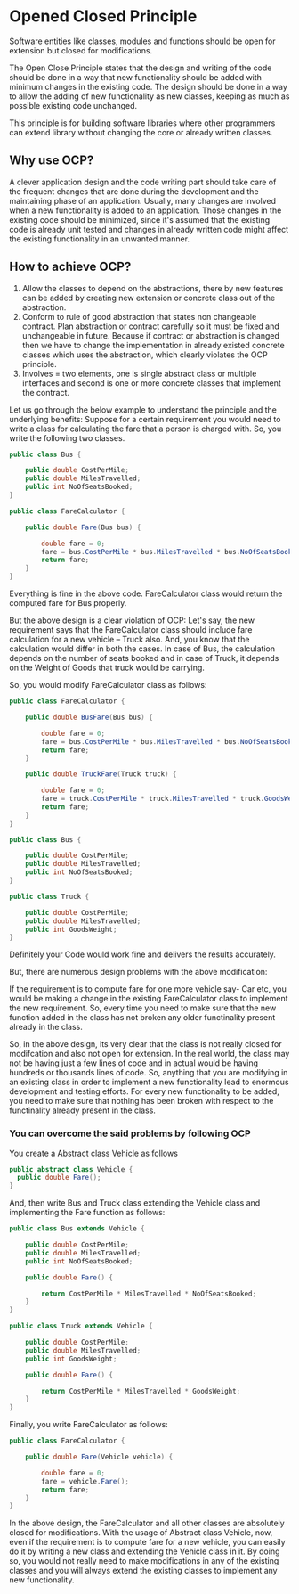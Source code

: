 # Opened Closed Principle

Software entities like classes, modules and functions should be open for extension but closed for modifications.

The Open Close Principle states that the design and writing of the code should be done in a way that new functionality should be added with minimum changes in the existing code. The design should be done in a way to allow the adding of new functionality as new classes, keeping as much as possible existing code unchanged.

This principle is for building software libraries where other programmers can extend library without changing the core or already written classes.

## Why use OCP?

A clever application design and the code writing part should take care of the frequent changes that are done during the development and the maintaining phase of an application. Usually, many changes are involved when a new functionality is added to an application. Those changes in the existing code should be minimized, since it's assumed that the existing code is already unit tested and changes in already written code might affect the existing functionality in an unwanted manner.

## How to achieve OCP?

1. Allow the classes to depend on the abstractions, there by new features can be added by creating new extension or concrete class out of the abstraction.
2. Conform to rule of good abstraction that states non changeable contract. Plan abstraction or contract carefully so it must be fixed and unchangeable in future. Because if contract or abstraction is changed then we have to change the implementation in already existed concrete classes which uses the abstraction, which clearly violates the OCP principle.
3. Involves = two elements, one is single abstract class or multiple interfaces and second is one or more concrete classes that implement the contract.

Let us go through the below example to understand the principle and the underlying benefits: Suppose for a certain requirement you would need to write a class for calculating the fare that a person is charged with. So, you write the following two classes.

```java
public class Bus {

    public double CostPerMile;
    public double MilesTravelled;
    public int NoOfSeatsBooked;
}

public class FareCalculator {

    public double Fare(Bus bus) {

        double fare = 0;
        fare = bus.CostPerMile * bus.MilesTravelled * bus.NoOfSeatsBooked;
        return fare;
    }
}
```

Everything is fine in the above code. FareCalculator class would return the computed fare for Bus properly.

But the above design is a clear violation of OCP: Let's say, the new requirement says that the FareCalculator class should include fare calculation for a new vehicle – Truck also. And, you know that the calculation would differ in both the cases. In case of Bus, the calculation depends on the number of seats booked and in case of Truck, it depends on the Weight of Goods that truck would be carrying.

So, you would modify FareCalculator class as follows:

```java
public class FareCalculator {

    public double BusFare(Bus bus) {

        double fare = 0;
        fare = bus.CostPerMile * bus.MilesTravelled * bus.NoOfSeatsBooked;
        return fare;
    }

    public double TruckFare(Truck truck) {

        double fare = 0;
        fare = truck.CostPerMile * truck.MilesTravelled * truck.GoodsWeight;
        return fare;
    }
}

public class Bus {

    public double CostPerMile;
    public double MilesTravelled;
    public int NoOfSeatsBooked;
}

public class Truck {

    public double CostPerMile;
    public double MilesTravelled;
    public int GoodsWeight;
}
```

Definitely your Code would work fine and delivers the results accurately.

But, there are numerous design problems with the above modification:

If the requirement is to compute fare for one more vehicle say- Car etc, you would be making a change in the existing FareCalculator class to implement the new requirement. So, every time you need to make sure that the new function added in the class has not broken any older functinality present already in the class.

So, in the above design, its very clear that the class is not really closed for modifcation and also not open for extension. In the real world, the class may not be having just a few lines of code and in actual would be having hundreds or thousands lines of code. So, anything that you are modifying in an existing class in order to implement a new functionality lead to enormous development and testing efforts. For every new functionality to be added, you need to make sure that nothing has been broken with respect to the functinality already present in the class.

### You can overcome the said problems by following OCP

You create a Abstract class Vehicle as follows

```java
public abstract class Vehicle {
  public double Fare();
}
```

And, then write Bus and Truck class extending the Vehicle class and implementing the Fare function as follows:

```java
public class Bus extends Vehicle {

    public double CostPerMile;
    public double MilesTravelled;
    public int NoOfSeatsBooked;

    public double Fare() {

        return CostPerMile * MilesTravelled * NoOfSeatsBooked;
    }
}

public class Truck extends Vehicle {

    public double CostPerMile;
    public double MilesTravelled;
    public int GoodsWeight;

    public double Fare() {

        return CostPerMile * MilesTravelled * GoodsWeight;
    }
}
```

Finally, you write FareCalculator as follows:

```java
public class FareCalculator {

    public double Fare(Vehicle vehicle) {

        double fare = 0;
        fare = vehicle.Fare();
        return fare;
    }
}
```

In the above design, the FareCalculator and all other classes are absolutely closed for modifications. With the usage of Abstract class Vehicle, now, even if the requirement is to compute fare for a new vehicle, you can easily do it by writing a new class and extending the Vehicle class in it. By doing so, you would not really need to make modifications in any of the existing classes and you will always extend the existing classes to implement any new functionality.
